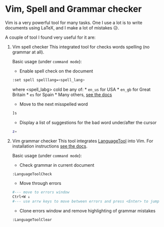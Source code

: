 Vim, Spell and Grammar checker
===============================

Vim is a very powerful tool for many tasks. One I use a lot is to write 
documents using LaTeX, and I make a lot of mistakes :disappointed_relieved:.

A couple of tool I found very useful for it are:
1. Vim spell checker
    This integrated tool for checks words spelling (no grammar at all).
    
    Basic usage (under ``command mode``):
    - Enable spell check on the document
    ```bash
    :set spell spelllang=<spell_lang>
    ```
    where <spell_labg> cold be any of:
        * ``en_us`` for USA
        * ``en_gb`` for Great Britain
        * ``es`` for Spain 
        * Many others, [see the docs](http://vimdoc.sourceforge.net/htmldoc/spell.html)
    - Move to the next misspelled word
    ```bash
    ]s
    ```
    - Display a list of suggestions for the bad word under/after the cursor
    ```bash
    z=
    ```
2. Vim grammar checker
    This tool integrates [LanguageTool](https://www.languagetool.org/) into Vim.
    For installation instructions [see the docs](https://www.vim.org/scripts/script.php?script_id=3223).

    Basic usage (under ``command mode``):
    - Check grammar in current document
    ```bash
    :LanguageToolCheck
    ```
    - Move through errors
    ```bash
    #--- move to errors window
    Ctrl+W ↓
    #--- use arrw keys to move between errors and press <Enter> to jump to that error.
    ```
    - Clone errors window and remove highlighting of grammar mistakes
    ```bash
    :LanguageToolClear
    ```

